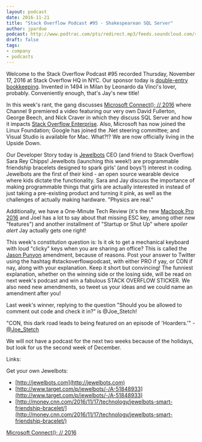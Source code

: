 ```yaml
---
layout: podcast
date: 2016-11-21
title: "Stack Overflow Podcast #95 - Shakespearean SQL Server"
author: jpardue
podcast: http://www.podtrac.com/pts/redirect.mp3/feeds.soundcloud.com/stream/294106721-stack-exchange-stack-overflow-podcast-95-shakespearian-sql-server.mp3
draft: false
tags:
- company
- podcasts
---
```


Welcome to the Stack Overflow Podcast #95 recorded Thursday, November 17, 2016 at Stack Overflow HQ in NYC. Our sponsor today is [double-entry bookkeeping](https://en.wikipedia.org/wiki/Double-entry_bookkeeping_system). Invented in 1494 in Milan by Leonardo da Vinci's lover, probably. Conveniently enough, that's Jay's new title!

In this week's rant, the gang discusses [Microsoft Connect(); // 2016](https://connectevent.microsoft.com/) where Channel 9 premiered a video featuring our very own David Fullerton, George Beech, and Nick Craver in which they discuss SQL Server and how it impacts [Stack Overflow Enterprise](https://business.stackoverflow.com/enterprise). Also, Microsoft has now joined the Linux Foundation; Google has joined the .Net steering committee; and Visual Studio is available for Mac. What?!? We are now officially living in the Upside Down. 

Our Developer Story today is [Jewelbots](http://www.jewelbots.com/) CEO (and friend to Stack Overflow) Sara Rey Chipps! Jewelbots (launching this week!) are programmable friendship bracelets designed to spark girls’ (and boys’!) interest in coding. Jewelbots are the first of their kind - an open source wearable device where kids dictate the functionality. Sara and Jay discuss the importance of making programmable things that girls are actually interested in instead of just taking a pre-existing product and turning it pink, as well as the challenges of actually making hardware. "Physics are real."

Additionally, we have a One-Minute Tech Review (it's the new [Macbook Pro 2016](http://www.apple.com/macbook-pro/?afid=p238%7Cs9ziWM6zM-dc_mtid_20925top39173_pcrid_154335371021_&cid=wwa-us-kwgo-mac-slid-) and Joel has a lot to say about that missing ESC key, among other new "features") and another installment of "Startup or Shut Up" where *spoiler alert* Jay actually gets one right! 

This week's constitution question is: Is it ok to get a mechanical keyboard with loud "clicky" keys when you are sharing an office? This is called the [Jason Punyon](https://twitter.com/JasonPunyon) amendment, because of reasons. Post your answer to Twitter using the hashtag #stackoverflowpodcast, with either PRO if yay, or CON if nay, along with your explanation. Keep it short but convincing! The funniest explanation, whether on the winning side or the losing side, will be read on next week's podcast and win a fabulous STACK OVERFLOW STICKER. We also need new amendments, so tweet us your ideas and we could name an amendment after you!

Last week's winner, replying to the question "Should you be allowed to comment out code and check it in?" is @Joe_Stetch!

"CON, this dark road leads to being featured on an episode of 'Hoarders.'" - [@Joe_Stetch](https://twitter.com/joe_stech/status/798769080421400576)

We will not have a podcast for the next two weeks because of the holidays, but look for us the second week of December.

Links:

Get your own Jewelbots:
* [http://jewelbots.com](http://jewelbots.com)
* [http://www.target.com/p/jewelbots/-/A-51848933](http://www.target.com/p/jewelbots/-/A-51848933)
* [http://money.cnn.com/2016/11/17/technology/jewelbots-smart-friendship-bracelet/](http://money.cnn.com/2016/11/17/technology/jewelbots-smart-friendship-bracelet/)

[Microsoft Connect(); // 2016](https://connectevent.microsoft.com/) 
